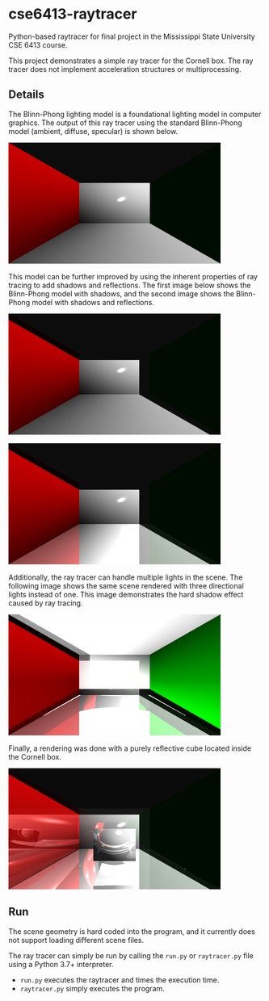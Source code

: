 # cse6413-raytracer
Python-based raytracer for final project in the Mississippi State University CSE 6413 course.

This project demonstrates a simple ray tracer for the Cornell box.
The ray tracer does not implement acceleration structures or multiprocessing.

## Details
The Blinn-Phong lighting model is a foundational lighting model in computer graphics.
The output of this ray tracer using the standard Blinn-Phong model (ambient, diffuse, specular) is shown below.

![Blinn-Phong Ray Traced](/doc/img/box-16xAA-directional-phong.png?raw=true "Blinn-Phong Lighting")

This model can be further improved by using the inherent properties of ray tracing to add shadows and reflections.
The first image below shows the Blinn-Phong model with shadows, and the second image shows the Blinn-Phong model with shadows and reflections.

![Blinn-Phong Shadows Ray Traced](/doc/img/box-16xAA-directional-phong-shadows.png?raw=true "Blinn-Phong Lighting with Shadows")

![Blinn-Phong Shadows/Reflections Ray Traced](/doc/img/box-16xAA-directional-phong-shadows-reflections.png?raw=true "Blinn-Phong Lighting with Shadows and Reflections")

Additionally, the ray tracer can handle multiple lights in the scene.
The following image shows the same scene rendered with three directional lights instead of one.
This image demonstrates the hard shadow effect caused by ray tracing.

![Multi-Light Rendering](/doc/img/box-16xAA-3xML-phong-shadows-reflections.png?raw=true "Multi-Light Rendering")

Finally, a rendering was done with a purely reflective cube located inside the Cornell box.

![Reflective Cube Rendering](/doc/img/box-16xAA-1xML-multibox-full.png?raw=true "Reflective Box Rendering")

## Run
The scene geometry is hard coded into the program, and it currently does not support loading different scene files.

The ray tracer can simply be run by calling the `run.py` or `raytracer.py` file using a Python 3.7+ interpreter.
 - `run.py` executes the raytracer and times the execution time.
 - `raytracer.py` simply executes the program.
